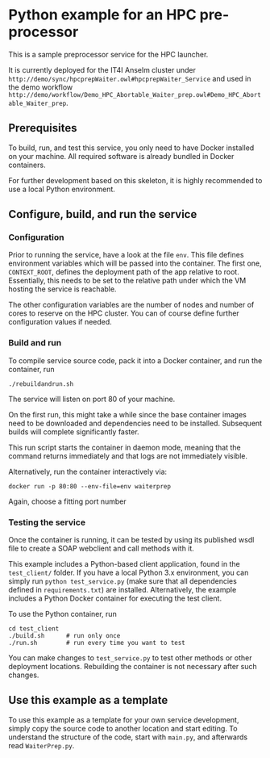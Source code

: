 Python example for an HPC pre-processor
========================================
This is a sample preprocessor service for the HPC launcher.

It is currently deployed for the IT4I Anselm cluster under `http://demo/sync/hpcprepWaiter.owl#hpcprepWaiter_Service` and used in the
demo workflow `http://demo/workflow/Demo_HPC_Abortable_Waiter_prep.owl#Demo_HPC_Abortable_Waiter_prep`.

## Prerequisites
To build, run, and test this  service, you only need to have Docker
installed on your machine. All required software is already bundled in Docker
containers.

For further development based on this skeleton, it is highly recommended to
use a local Python environment.

## Configure, build, and run the service
### Configuration
Prior to running the service, have a look at the file `env`. This file defines
environment variables which will be passed into the container. The first one,
`CONTEXT_ROOT`, defines the deployment path of the app relative to root.
Essentially, this needs to be set to the relative path under which the VM
hosting the service is reachable.

The other configuration variables are the number of nodes and number of cores to
reserve on the HPC cluster. You can of course define further configuration 
values if needed.

### Build and run
To compile service source code, pack it into a Docker container, and run the
container, run
```
./rebuildandrun.sh
```
The service will listen on port 80 of your machine.

On the first run, this might take a while since the base container images need
to be downloaded and dependencies need to be installed. Subsequent builds will
complete significantly faster.

This run script starts the container in daemon mode, meaning that the command
returns immediately and that logs are not immediately visible.

Alternatively, run the container interactively via:
```
docker run -p 80:80 --env-file=env waiterprep
```
Again, choose a fitting port number

### Testing the service
Once the container is running, it can be tested by using its published wsdl
file to create a SOAP webclient and call methods with it.

This example includes a Python-based client application, found in the
`test_client/` folder. If you have a local Python 3.x environment, you can
simply run `python test_service.py` (make sure that all dependencies defined in
`requirements.txt`) are installed. Alternatively, the example includes a Python
Docker container for executing the test client.

To use the Python container, run
```
cd test_client
./build.sh      # run only once
./run.sh        # run every time you want to test
```

You can make changes to `test_service.py` to test other methods or other
deployment locations. Rebuilding the container is not necessary after such
changes.

## Use this example as a template
To use this example as a template for your own service development, simply copy
the source code to another location and start editing. To understand the
structure of the code, start with `main.py`, and afterwards read
`WaiterPrep.py`.
